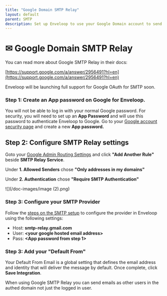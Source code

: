 ```yaml
---
title: "Google Domain SMTP Relay"
layout: default
parent: SMTP
description: Set up Enveloop to use your Google Domain account to send email via SMTP.
---
```


# ✉ Google Domain SMTP Relay

You can read more about Google SMTP Relay in their docs:

[https://support.google.com/a/answer/2956491?hl=en](https://support.google.com/a/answer/2956491?hl=en)

Enveloop will be launching full support for Google OAuth for SMTP soon.

### Step 1: Create an App password on Google for Enveloop.

You will not be able to log in with your normal Google password. For security, you will need to set up an **App Password** and will use this password to authenticate Enveloop to Google. Go to your [Google account security page](https://myaccount.google.com/security) and create a new **App password.**

## **Step 2: Configure SMTP Relay settings**

Goto your [Google Admin Routing Settings](https://admin.google.com/u/1/ac/apps/gmail/routing) and click **"Add Another Rule"** beside **SMTP Relay Service**.

Under **1. Allowed Senders** chose **"Only addresses in my domains"**

Under **2. Authentication** chose **"Require SMTP Authentication"**

![](/doc-images/image (2).png)

### **Step 3: Configure your SMTP Provider**

Follow the [steps on the SMTP setup](./#adding-smtp-to-enveloop) to configure the provider in Enveloop using the following settings:

* Host: **smtp-relay.gmail.com**
* User: **\<your google hosted email address>**
* Pass: **\<App password from step 1>**

### Step 3: Add your "Default From"

Your Default From Email is a global setting that defines the email address and identity that will deliver the message by default. Once complete, click **Save Integration**.

When using Google SMTP Relay you can send emails as other users in the authed domain not just the logged in user.
